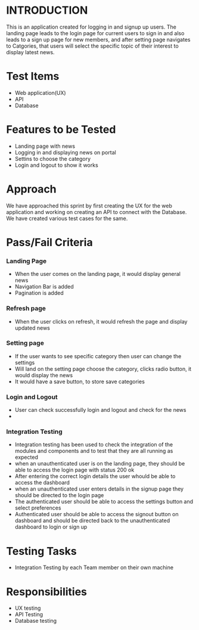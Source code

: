 # INTRODUCTION

This is an application created for logging in and signup up users. The landing page leads to the login page for current users to sign in and also leads to a sign up page for new members, and after setting page navigates to Catgories, that users will select the specific topic of their interest to display latest news.

# Test Items
- Web application(UX) 
- API
- Database 

# Features to be Tested
- Landing page with news
- Logging in and displaying news on portal
- Settins to choose the category
- Login and logout to show it works


# Approach
We have approached this sprint by first creating the UX for the web application and working on creating an API to connect with the Database. We have created various test cases for the same.

# Pass/Fail Criteria

### Landing Page 
- When the user comes on the landing page, it would display general news
- Navigation Bar is added
- Pagination is added

### Refresh page
- When the user clicks on refresh, it would refresh the page and display updated news

### Setting page
- If the user wants to see specific category then user can change the settings
- Will land on the setting page choose the category, clicks radio button, it would display the news
- It would have a save button, to store save categories


### Login and Logout
- User can check successfully login and logout and check for the news
-
### Integration Testing
- Integration testing has been used to check the integration of the modules and components and to test that they are all running as expected
- when an unauthenticated user is on the landing page, they should be able to access the login page with status 200 ok
- After entering the correct login details the user whould be able to access the dashboard 
- when an unauthenticated user enters details in the signup page they should be directed to the login page 
- The authenticated user should be able to access the settings button and select preferences 
- Authenticated user should be able to access the signout button on dashboard and should be directed back to the unauthenticated dashboard to login or sign up

# Testing Tasks
- Integration Testing by each Team member on their own machine

# Responsibilities
- UX testing
- API Testing
- Database testing
